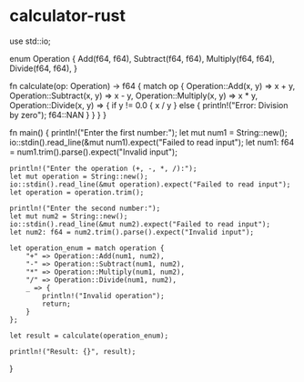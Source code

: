# calculator-rust
use std::io;

enum Operation {
    Add(f64, f64),
    Subtract(f64, f64),
    Multiply(f64, f64),
    Divide(f64, f64),
}

fn calculate(op: Operation) -> f64 {
    match op {
        Operation::Add(x, y) => x + y,
        Operation::Subtract(x, y) => x - y,
        Operation::Multiply(x, y) => x * y,
        Operation::Divide(x, y) => {
            if y != 0.0 {
                x / y
            } else {
                println!("Error: Division by zero");
                f64::NAN
            }
        }
    }
}

fn main() {
    println!("Enter the first number:");
    let mut num1 = String::new();
    io::stdin().read_line(&mut num1).expect("Failed to read input");
    let num1: f64 = num1.trim().parse().expect("Invalid input");

    println!("Enter the operation (+, -, *, /):");
    let mut operation = String::new();
    io::stdin().read_line(&mut operation).expect("Failed to read input");
    let operation = operation.trim();

    println!("Enter the second number:");
    let mut num2 = String::new();
    io::stdin().read_line(&mut num2).expect("Failed to read input");
    let num2: f64 = num2.trim().parse().expect("Invalid input");

    let operation_enum = match operation {
        "+" => Operation::Add(num1, num2),
        "-" => Operation::Subtract(num1, num2),
        "*" => Operation::Multiply(num1, num2),
        "/" => Operation::Divide(num1, num2),
        _ => {
            println!("Invalid operation");
            return;
        }
    };

    let result = calculate(operation_enum);

    println!("Result: {}", result);
}
